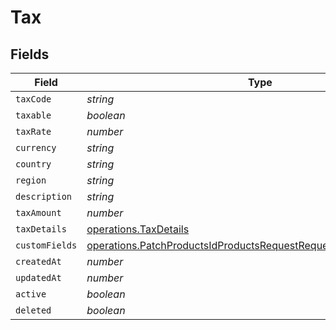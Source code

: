 # Tax


## Fields

| Field                                                                                                                                                  | Type                                                                                                                                                   | Required                                                                                                                                               | Description                                                                                                                                            |
| ------------------------------------------------------------------------------------------------------------------------------------------------------ | ------------------------------------------------------------------------------------------------------------------------------------------------------ | ------------------------------------------------------------------------------------------------------------------------------------------------------ | ------------------------------------------------------------------------------------------------------------------------------------------------------ |
| `taxCode`                                                                                                                                              | *string*                                                                                                                                               | :heavy_minus_sign:                                                                                                                                     | N/A                                                                                                                                                    |
| `taxable`                                                                                                                                              | *boolean*                                                                                                                                              | :heavy_minus_sign:                                                                                                                                     | N/A                                                                                                                                                    |
| `taxRate`                                                                                                                                              | *number*                                                                                                                                               | :heavy_minus_sign:                                                                                                                                     | N/A                                                                                                                                                    |
| `currency`                                                                                                                                             | *string*                                                                                                                                               | :heavy_minus_sign:                                                                                                                                     | N/A                                                                                                                                                    |
| `country`                                                                                                                                              | *string*                                                                                                                                               | :heavy_minus_sign:                                                                                                                                     | N/A                                                                                                                                                    |
| `region`                                                                                                                                               | *string*                                                                                                                                               | :heavy_minus_sign:                                                                                                                                     | N/A                                                                                                                                                    |
| `description`                                                                                                                                          | *string*                                                                                                                                               | :heavy_minus_sign:                                                                                                                                     | N/A                                                                                                                                                    |
| `taxAmount`                                                                                                                                            | *number*                                                                                                                                               | :heavy_minus_sign:                                                                                                                                     | N/A                                                                                                                                                    |
| `taxDetails`                                                                                                                                           | [operations.TaxDetails](../../models/operations/taxdetails.md)                                                                                         | :heavy_minus_sign:                                                                                                                                     | N/A                                                                                                                                                    |
| `customFields`                                                                                                                                         | [operations.PatchProductsIdProductsRequestRequestBodyCustomFields](../../models/operations/patchproductsidproductsrequestrequestbodycustomfields.md)[] | :heavy_minus_sign:                                                                                                                                     | N/A                                                                                                                                                    |
| `createdAt`                                                                                                                                            | *number*                                                                                                                                               | :heavy_minus_sign:                                                                                                                                     | N/A                                                                                                                                                    |
| `updatedAt`                                                                                                                                            | *number*                                                                                                                                               | :heavy_minus_sign:                                                                                                                                     | N/A                                                                                                                                                    |
| `active`                                                                                                                                               | *boolean*                                                                                                                                              | :heavy_minus_sign:                                                                                                                                     | N/A                                                                                                                                                    |
| `deleted`                                                                                                                                              | *boolean*                                                                                                                                              | :heavy_minus_sign:                                                                                                                                     | N/A                                                                                                                                                    |
